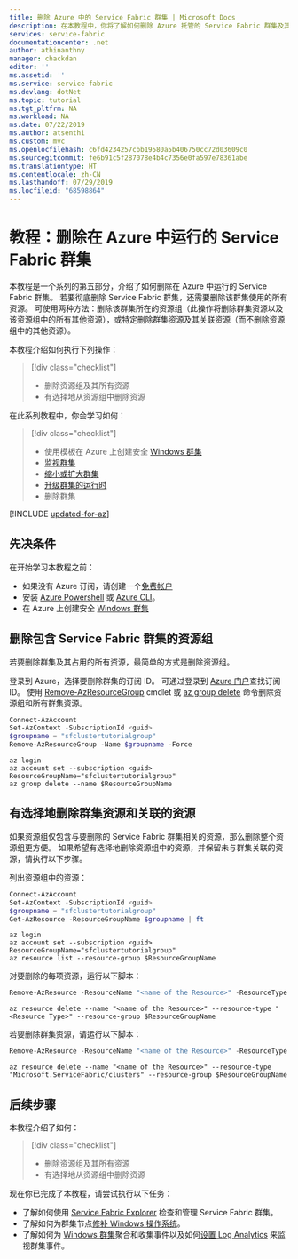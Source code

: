 ```yaml
---
title: 删除 Azure 中的 Service Fabric 群集 | Microsoft Docs
description: 在本教程中，你将了解如何删除 Azure 托管的 Service Fabric 群集及其所有资源。 可以删除包含群集的资源组，也可以有选择地删除资源。
services: service-fabric
documentationcenter: .net
author: athinanthny
manager: chackdan
editor: ''
ms.assetid: ''
ms.service: service-fabric
ms.devlang: dotNet
ms.topic: tutorial
ms.tgt_pltfrm: NA
ms.workload: NA
ms.date: 07/22/2019
ms.author: atsenthi
ms.custom: mvc
ms.openlocfilehash: c6fd4234257cbb19580a5b406750cc72d03609c0
ms.sourcegitcommit: fe6b91c5f287078e4b4c7356e0fa597e78361abe
ms.translationtype: HT
ms.contentlocale: zh-CN
ms.lasthandoff: 07/29/2019
ms.locfileid: "68598864"
---
```

# <a name="tutorial-remove-a-service-fabric-cluster-running-in-azure"></a>教程：删除在 Azure 中运行的 Service Fabric 群集

本教程是一个系列的第五部分，介绍了如何删除在 Azure 中运行的 Service Fabric 群集。 若要彻底删除 Service Fabric 群集，还需要删除该群集使用的所有资源。 可使用两种方法：删除该群集所在的资源组（此操作将删除群集资源以及该资源组中的所有其他资源），或特定删除群集资源及其关联资源（而不删除资源组中的其他资源）。

本教程介绍如何执行下列操作：

> [!div class="checklist"]
> * 删除资源组及其所有资源
> * 有选择地从资源组中删除资源

在此系列教程中，你会学习如何：
> [!div class="checklist"]
> * 使用模板在 Azure 上创建安全 [Windows 群集](service-fabric-tutorial-create-vnet-and-windows-cluster.md)
> * [监视群集](service-fabric-tutorial-monitor-cluster.md)
> * [缩小或扩大群集](service-fabric-tutorial-scale-cluster.md)
> * [升级群集的运行时](service-fabric-tutorial-upgrade-cluster.md)
> * 删除群集


[!INCLUDE [updated-for-az](../../includes/updated-for-az.md)]

## <a name="prerequisites"></a>先决条件

在开始学习本教程之前：

* 如果没有 Azure 订阅，请创建一个[免费帐户](https://azure.microsoft.com/free/?WT.mc_id=A261C142F)
* 安装 [Azure Powershell](https://docs.microsoft.com/powershell/azure//install-Az-ps) 或 [Azure CLI](/cli/azure/install-azure-cli)。
* 在 Azure 上创建安全 [Windows 群集](service-fabric-tutorial-create-vnet-and-windows-cluster.md)

## <a name="delete-the-resource-group-containing-the-service-fabric-cluster"></a>删除包含 Service Fabric 群集的资源组
若要删除群集及其占用的所有资源，最简单的方式是删除资源组。

登录到 Azure，选择要删除群集的订阅 ID。  可通过登录到 [Azure 门户](https://portal.azure.com)查找订阅 ID。 使用 [Remove-AzResourceGroup](/powershell/module/az.resources/remove-azresourcegroup) cmdlet 或 [az group delete](/cli/azure/group?view=azure-cli-latest) 命令删除资源组和所有群集资源。

```powershell
Connect-AzAccount
Set-AzContext -SubscriptionId <guid>
$groupname = "sfclustertutorialgroup"
Remove-AzResourceGroup -Name $groupname -Force
```

```azurecli
az login
az account set --subscription <guid>
ResourceGroupName="sfclustertutorialgroup"
az group delete --name $ResourceGroupName
```

## <a name="selectively-delete-the-cluster-resource-and-the-associated-resources"></a>有选择地删除群集资源和关联的资源
如果资源组仅包含与要删除的 Service Fabric 群集相关的资源，那么删除整个资源组更方便。 如果希望有选择地删除资源组中的资源，并保留未与群集关联的资源，请执行以下步骤。

列出资源组中的资源：

```powershell
Connect-AzAccount
Set-AzContext -SubscriptionId <guid>
$groupname = "sfclustertutorialgroup"
Get-AzResource -ResourceGroupName $groupname | ft
```

```azurecli
az login
az account set --subscription <guid>
ResourceGroupName="sfclustertutorialgroup"
az resource list --resource-group $ResourceGroupName
```

对要删除的每项资源，运行以下脚本：

```powershell
Remove-AzResource -ResourceName "<name of the Resource>" -ResourceType "<Resource Type>" -ResourceGroupName $groupname -Force
```

```azurecli
az resource delete --name "<name of the Resource>" --resource-type "<Resource Type>" --resource-group $ResourceGroupName
```

若要删除群集资源，请运行以下脚本：

```powershell
Remove-AzResource -ResourceName "<name of the Resource>" -ResourceType "Microsoft.ServiceFabric/clusters" -ResourceGroupName $groupname -Force
```

```azurecli
az resource delete --name "<name of the Resource>" --resource-type "Microsoft.ServiceFabric/clusters" --resource-group $ResourceGroupName
```

## <a name="next-steps"></a>后续步骤

本教程介绍了如何：

> [!div class="checklist"]
> * 删除资源组及其所有资源
> * 有选择地从资源组中删除资源

现在你已完成了本教程，请尝试执行以下任务：
* 了解如何使用 [Service Fabric Explorer](service-fabric-visualizing-your-cluster.md) 检查和管理 Service Fabric 群集。
* 了解如何为群集节点[修补 Windows 操作系统](service-fabric-patch-orchestration-application.md)。
* 了解如何为 [Windows 群集](service-fabric-diagnostics-event-aggregation-wad.md)聚合和收集事件以及如何[设置 Log Analytics](service-fabric-diagnostics-oms-setup.md) 来监视群集事件。
